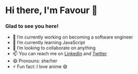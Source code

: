 # Hi there, I'm Favour 👋

### Glad to see you here!

- 🔭 I’m currently working on becoming a software engineer
- 🌱 I’m currently learning JavaScript
- 👯 I’m looking to collaborate on anything
- 📫 You can reach me on [LinkedIn]() and [Twitter](https://twitter.com/__kenpachi_)
- 😄 Pronouns: she/her
- ⚡ Fun fact: I love anime 😄
<!--
**Favvie/Favvie** is a ✨ _special_ ✨ repository because its `README.md` (this file) appears on your GitHub profile.

Here are some ideas to get you started:


-->
